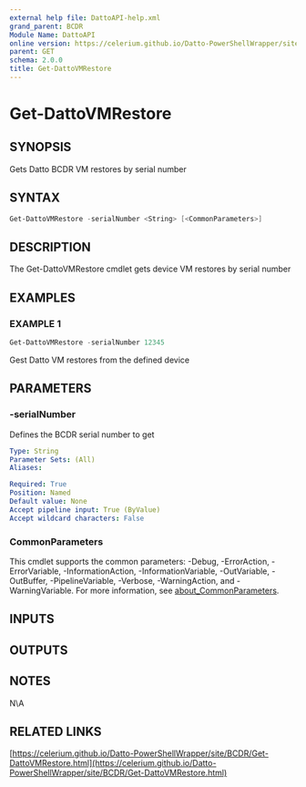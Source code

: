 ```yaml
---
external help file: DattoAPI-help.xml
grand_parent: BCDR
Module Name: DattoAPI
online version: https://celerium.github.io/Datto-PowerShellWrapper/site/BCDR/Get-DattoVMRestore.html
parent: GET
schema: 2.0.0
title: Get-DattoVMRestore
---
```


# Get-DattoVMRestore

## SYNOPSIS
Gets Datto BCDR VM restores by serial number

## SYNTAX

```powershell
Get-DattoVMRestore -serialNumber <String> [<CommonParameters>]
```

## DESCRIPTION
The Get-DattoVMRestore cmdlet gets device VM restores
by serial number

## EXAMPLES

### EXAMPLE 1
```powershell
Get-DattoVMRestore -serialNumber 12345
```

Gest Datto VM restores from the defined device

## PARAMETERS

### -serialNumber
Defines the BCDR serial number to get

```yaml
Type: String
Parameter Sets: (All)
Aliases:

Required: True
Position: Named
Default value: None
Accept pipeline input: True (ByValue)
Accept wildcard characters: False
```

### CommonParameters
This cmdlet supports the common parameters: -Debug, -ErrorAction, -ErrorVariable, -InformationAction, -InformationVariable, -OutVariable, -OutBuffer, -PipelineVariable, -Verbose, -WarningAction, and -WarningVariable. For more information, see [about_CommonParameters](http://go.microsoft.com/fwlink/?LinkID=113216).

## INPUTS

## OUTPUTS

## NOTES
N\A

## RELATED LINKS

[https://celerium.github.io/Datto-PowerShellWrapper/site/BCDR/Get-DattoVMRestore.html](https://celerium.github.io/Datto-PowerShellWrapper/site/BCDR/Get-DattoVMRestore.html)

